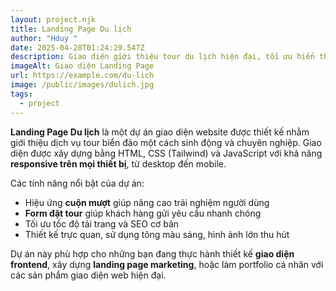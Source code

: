 ```yaml
---
layout: project.njk
title: Landing Page Du lịch
author: "Hduy "
date: 2025-04-28T01:24:29.547Z
description: Giao diện giới thiệu tour du lịch hiện đại, tối ưu hiển thị trên mọi thiết bị.
imageAlt: Giao diện Landing Page
url: https://example.com/du-lich
image: /public/images/dulich.jpg
tags:
  - project
---
```


**Landing Page Du lịch** là một dự án giao diện website được thiết kế nhằm giới thiệu dịch vụ tour biển đảo một cách sinh động và chuyên nghiệp. Giao diện được xây dựng bằng HTML, CSS (Tailwind) và JavaScript với khả năng **responsive trên mọi thiết bị**, từ desktop đến mobile.

Các tính năng nổi bật của dự án:
- Hiệu ứng **cuộn mượt** giúp nâng cao trải nghiệm người dùng
- **Form đặt tour** giúp khách hàng gửi yêu cầu nhanh chóng
- Tối ưu tốc độ tải trang và SEO cơ bản
- Thiết kế trực quan, sử dụng tông màu sáng, hình ảnh lớn thu hút

Dự án này phù hợp cho những bạn đang thực hành thiết kế **giao diện frontend**, xây dựng **landing page marketing**, hoặc làm portfolio cá nhân với các sản phẩm giao diện web hiện đại.
